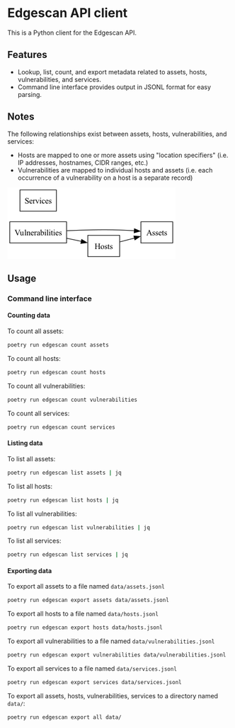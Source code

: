 # Edgescan API client

This is a Python client for the Edgescan API.

## Features

- Lookup, list, count, and export metadata related to assets, hosts, vulnerabilities, and services.
- Command line interface provides output in JSONL format for easy parsing.

## Notes

The following relationships exist between assets, hosts, vulnerabilities, and services:

- Hosts are mapped to one or more assets using "location specifiers" (i.e. IP addresses, hostnames, CIDR ranges, etc.)
- Vulnerabilities are mapped to individual hosts and assets (i.e. each occurrence of a vulnerability on a host is a separate record)

![Relationships](docs/diagrams/relationships.png)

## Usage

### Command line interface

#### Counting data

To count all assets:

```bash
poetry run edgescan count assets
```

To count all hosts:

```bash
poetry run edgescan count hosts
```

To count all vulnerabilities:

```bash
poetry run edgescan count vulnerabilities
```

To count all services:

```bash
poetry run edgescan count services
```

#### Listing data

To list all assets:

```bash
poetry run edgescan list assets | jq
```

To list all hosts:

```bash 
poetry run edgescan list hosts | jq
```

To list all vulnerabilities:

```bash
poetry run edgescan list vulnerabilities | jq
```

To list all services:

```bash
poetry run edgescan list services | jq
```

#### Exporting data

To export all assets to a file named `data/assets.jsonl`

```bash
poetry run edgescan export assets data/assets.jsonl
```

To export all hosts to a file named `data/hosts.jsonl`

```bash
poetry run edgescan export hosts data/hosts.jsonl
```

To export all vulnerabilities to a file named `data/vulnerabilities.jsonl`

```bash
poetry run edgescan export vulnerabilities data/vulnerabilities.jsonl
```

To export all services to a file named `data/services.jsonl`

```bash
poetry run edgescan export services data/services.jsonl
```

To export all assets, hosts, vulnerabilities, services to a directory named `data/`:

```bash
poetry run edgescan export all data/
```
